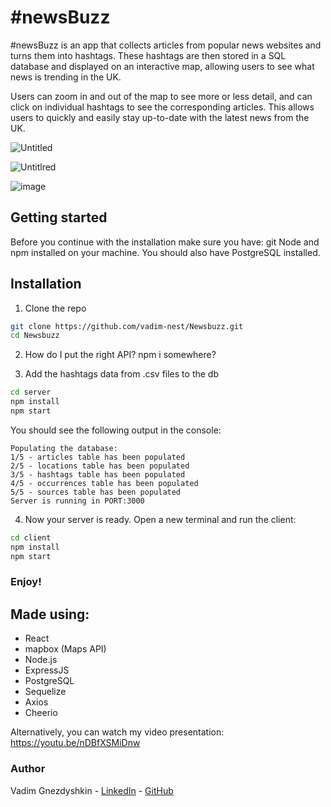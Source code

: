 # #newsBuzz

#newsBuzz is an app that collects articles from popular news websites and turns them into hashtags. These hashtags are then stored in a SQL database and displayed on an interactive map, allowing users to see what news is trending in the UK.

Users can zoom in and out of the map to see more or less detail, and can click on individual hashtags to see the corresponding articles. This allows users to quickly and easily stay up-to-date with the latest news from the UK.

![Untitled](https://user-images.githubusercontent.com/54317800/207690300-a155a4a1-eeb6-430d-8700-df4c5a210054.png)

![Untitlred](https://user-images.githubusercontent.com/54317800/207690343-d51212d6-3987-4261-a591-c6c187318319.png)

![image](https://user-images.githubusercontent.com/54317800/207690108-5fe67131-f12a-4379-9dbe-c7a6479e6550.png)

## Getting started
Before you continue with the installation make sure you have: git Node and npm installed on your machine. You should also have PostgreSQL installed.

## Installation
1. Clone the repo
```bash
git clone https://github.com/vadim-nest/Newsbuzz.git
cd Newsbuzz
```

2. How do I put the right API? npm i somewhere?

3. Add the hashtags data from .csv files to the db
```bash
cd server
npm install
npm start
```

You should see the following output in the console:
```
Populating the database:
1/5 - articles table has been populated
2/5 - locations table has been populated
3/5 - hashtags table has been populated
4/5 - occurrences table has been populated
5/5 - sources table has been populated
Server is running in PORT:3000
```

4. Now your server is ready. Open a new terminal and run the client:
```bash
cd client
npm install
npm start
```

### Enjoy!

## Made using:
-  React
-  mapbox (Maps API)
-  Node.js
-  ExpressJS
-  PostgreSQL
-  Sequelize
-  Axios
-  Cheerio

Alternatively, you can watch my video presentation:
https://youtu.be/nDBfXSMiDnw

### Author
Vadim Gnezdyshkin - [LinkedIn](https://www.linkedin.com/in/vadim-nest/) - [GitHub](https://github.com/vadim-nest)
